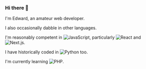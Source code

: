 ### Hi there 👋

I'm Edward, an amateur web developer.

I also occasionally dabble in other languages.

I'm reasonably competent in ![**JavaScript**](https://img.shields.io/badge/JavaScript-grey?logo=javascript), particularly ![**React**](https://img.shields.io/badge/React-red?logo=react) and ![**Next.js**](https://img.shields.io/badge/Next.js-black?logo=next.js).

I have historically coded in ![**Python**](https://img.shields.io/badge/Python-orange?logo=python) too.

I'm currently learning ![**PHP**](https://img.shields.io/badge/PHP-white?logo=php).
